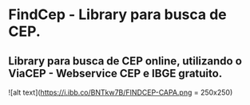 # FindCep - Library para busca de CEP.
##
## Library para busca de CEP online, utilizando o ViaCEP - Webservice CEP e IBGE gratuito.
![alt text](https://i.ibb.co/BNTkw7B/FINDCEP-CAPA.png = 250x250)
